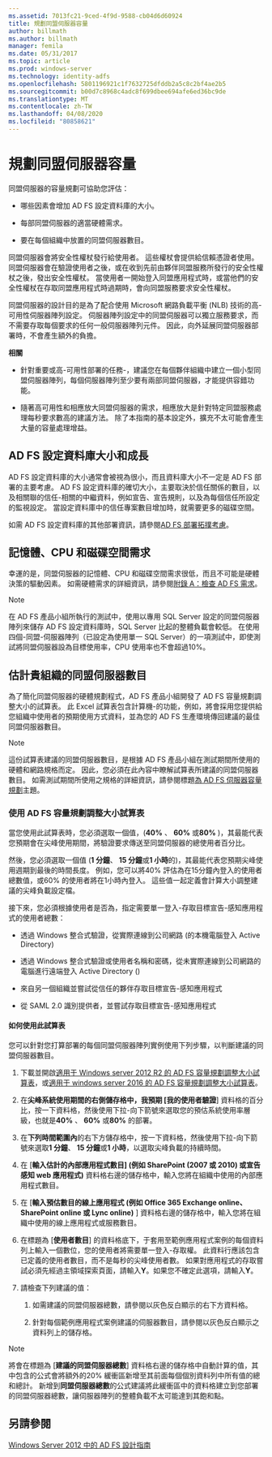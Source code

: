 ```yaml
---
ms.assetid: 7013fc21-9ced-4f9d-9588-cb04d6d60924
title: 規劃同盟伺服器容量
author: billmath
ms.author: billmath
manager: femila
ms.date: 05/31/2017
ms.topic: article
ms.prod: windows-server
ms.technology: identity-adfs
ms.openlocfilehash: 5801196921c1f7632725dfddb2a5c8c2bf4ae2b5
ms.sourcegitcommit: b00d7c8968c4adc8f699dbee694afe6ed36bc9de
ms.translationtype: MT
ms.contentlocale: zh-TW
ms.lasthandoff: 04/08/2020
ms.locfileid: "80858621"
---
```

# <a name="planning-for-federation-server-capacity"></a>規劃同盟伺服器容量

同盟伺服器的容量規劃可協助您評估：  
  
-   哪些因素會增加 AD FS 設定資料庫的大小。  
  
-   每部同盟伺服器的適當硬體需求。  
  
-   要在每個組織中放置的同盟伺服器數目。  
  
同盟伺服器會將安全性權杖發行給使用者。 這些權杖會提供給信賴憑證者使用。 同盟伺服器會在驗證使用者之後，或在收到先前由夥伴同盟服務所發行的安全性權杖之後，發出安全性權杖。 當使用者一開始登入同盟應用程式時，或當他們的安全性權杖在存取同盟應用程式時過期時，會向同盟服務要求安全性權杖。  
  
同盟伺服器的設計目的是為了配合使用 Microsoft 網路負載平衡 \(NLB\) 技術的高\-可用性伺服器陣列設定。 伺服器陣列設定中的同盟伺服器可以獨立服務要求，而不需要存取每個要求的任何一般伺服器陣列元件。 因此，向外延展同盟伺服器部署時，不會產生額外的負擔。  
  
**相關**  
  
-   針對重要或高\-可用性部署的任務\-，建議您在每個夥伴組織中建立一個小型同盟伺服器陣列，每個伺服器陣列至少要有兩部同盟伺服器，才能提供容錯功能。  
  
-   隨著高可用性和相應放大同盟伺服器的需求，相應放大是針對特定同盟服務處理每秒要求數高的建議方法。 除了本指南的基本設定外，擴充不太可能會產生大量的容量處理增益。  
  
## <a name="ad-fs-configuration-database-size-and-growth"></a>AD FS 設定資料庫大小和成長  
AD FS 設定資料庫的大小通常會被視為很小，而且資料庫大小不一定是 AD FS 部署的主要考慮。  AD FS 設定資料庫的確切大小，主要取決於信任關係的數目，以及相關聯的信任\-相關的中繼資料，例如宣告、宣告規則，以及為每個信任所設定的監視設定。 當設定資料庫中的信任專案數目增加時，就需要更多的磁碟空間。  
  
如需 AD FS 設定資料庫的其他部署資訊，請參閱[AD FS 部署拓撲考慮](AD-FS-Deployment-Topology-Considerations.md)。  
  
## <a name="memory-cpu-and-disk-space-requirements"></a>記憶體、CPU 和磁碟空間需求  
幸運的是，同盟伺服器的記憶體、CPU 和磁碟空間需求很低，而且不可能是硬體決策的驅動因素。 如需硬體需求的詳細資訊，請參閱[附錄 A：檢查 AD FS 需求](Appendix-A--Reviewing-AD-FS-Requirements.md)。  
  
> [!NOTE]  
> 在 AD FS 產品小組所執行的測試中，使用以專用 SQL Server 設定的同盟伺服器陣列來儲存 AD FS 設定資料庫時，SQL Server 比起的整體負載會較低。 在使用四個\-同盟\-伺服器陣列（已設定為使用單一 SQL Server）的一項測試中，即使測試將同盟伺服器設為目標使用率，CPU 使用率也不會超過10%。  
  
## <a name="estimate-the-number-of-federation-servers-for-your-organization"></a><a name="bk_estimatefs"></a>估計貴組織的同盟伺服器數目  
為了簡化同盟伺服器的硬體規劃程式，AD FS 產品小組開發了 AD FS 容量規劃調整大小的試算表。 此 Excel 試算表包含計算機\-的功能，例如，將會採用您提供給您組織中使用者的預期使用方式資料，並為您的 AD FS 生產環境傳回建議的最佳同盟伺服器數目。  
  
> [!NOTE]  
> 這份試算表建議的同盟伺服器數目，是根據 AD FS 產品小組在測試期間所使用的硬體和網路規格而定。 因此，您必須在此內容中瞭解試算表所建議的同盟伺服器數目。  如需測試期間所使用之規格的詳細資訊，請參閱標題[為 AD FS 伺服器容量規劃](Planning-for-AD-FS-Server-Capacity.md)主題。  
  
### <a name="using-the-ad-fs-capacity-planning-sizing-spreadsheet"></a>使用 AD FS 容量規劃調整大小試算表  
當您使用此試算表時，您必須選取一個值，\(**40%** 、 **60%** 或**80%** \)，其最能代表您預期會在尖峰使用期間，將驗證要求傳送至同盟伺服器的總使用者百分比。  
  
然後，您必須選取一個值 \(**1 分鐘**、 **15 分鐘**或**1 小時**的\)，其最能代表您預期尖峰使用週期到最後的時間長度。 例如，您可以將40% 評估為在15分鐘內登入的使用者總數值，或60% 的使用者將在1小時內登入。 這些值一起定義會計算大小調整建議的尖峰負載設定檔。  
  
接下來，您必須根據使用者是否為，指定需要單一登入\-存取目標宣告\-感知應用程式的使用者總數：  
  
-   透過 Windows 整合式驗證，從實際連線到公司網路 \(的本機電腦登入 Active Directory\)  
  
-   透過 Windows 整合式驗證或使用者名稱和密碼，從未實際連線到公司網路的電腦進行遠端登入 Active Directory \(\)  
  
-   來自另一個組織並嘗試從信任的夥伴存取目標宣告\-感知應用程式  
  
-   從 SAML 2.0 識別提供者，並嘗試存取目標宣告\-感知應用程式  
  
#### <a name="how-to-use-this-spreadsheet"></a>如何使用此試算表  
您可以針對您打算部署的每個同盟伺服器陣列實例使用下列步驟，以判斷建議的同盟伺服器數目。  
  
1.  下載並開啟[適用于 Windows server 2012 R2 的 AD FS 容量規劃調整大小試算表](https://adfsdocs.blob.core.windows.net/adfs/ADFSCapacityPlanning.xlsx)，或[適用于 windows server 2016 的 AD FS 容量規劃調整大小試算表](https://adfsdocs.blob.core.windows.net/adfs/ADFSCapacity2016.xlsx)。
  
2.  在**尖峰系統使用期間的右側儲存格中，我預期 [我的使用者驗證**] 資料格的百分比，按一下資料格，然後使用下拉\-向下箭號來選取您的預估系統使用率層級，也就是**40%** 、 **60%** 或**80%** 的部署。  
  
3.  在**下列時間範圍內**的右下方儲存格中，按一下資料格，然後使用下拉\-向下箭號來選取**1 分鐘**、 **15 分鐘**或**1 小時**，以選取尖峰負載的持續時間。  
  
4.  在 [**輸入估計的內部應用程式數目] \(例如 SharePoint \(2007 或 2010\) 或宣告感知 web 應用程式\)** 資料格右邊的儲存格中，輸入您將在組織中使用的內部應用程式數目。  
  
5.  在 [**輸入預估數目的線上應用程式 \(例如 Office 365 Exchange online、SharePoint online 或 Lync online\)** ] 資料格右邊的儲存格中，輸入您將在組織中使用的線上應用程式或服務數目。  
  
6.  在標題為 [**使用者數目**] 的資料格底下，于套用至範例應用程式案例的每個資料列上輸入一個數位，您的使用者將需要單一登入\-存取權。 此資料行應該包含已定義的使用者數目，而不是每秒的尖峰使用者數。 如果對應用程式的存取嘗試必須先經過主領域探索頁面，請輸入**Y**。如果您不確定此選項，請輸入**Y**。  
  
7.  請檢查下列建議的值：  
  
    1.  如需建議的同盟伺服器總數，請參閱以灰色反白顯示的右下方資料格。  
  
    2.  針對每個範例應用程式案例建議的伺服器數目，請參閱以灰色反白顯示之資料列上的儲存格。  
  
> [!NOTE]  
> 將會在標題為 [**建議的同盟伺服器總數**] 資料格右邊的儲存格中自動計算的值，其中包含的公式會將額外的20% 緩衝區新增至其前面每個個別資料列中所有值的總和總計。 新增到**同盟伺服器總數**的公式建議將此緩衝區中的資料格建立到您部署的同盟伺服器總數，讓伺服器陣列的整體負載不太可能達到其飽和點。  
  
## <a name="see-also"></a>另請參閱
[Windows Server 2012 中的 AD FS 設計指南](AD-FS-Design-Guide-in-Windows-Server-2012.md)
